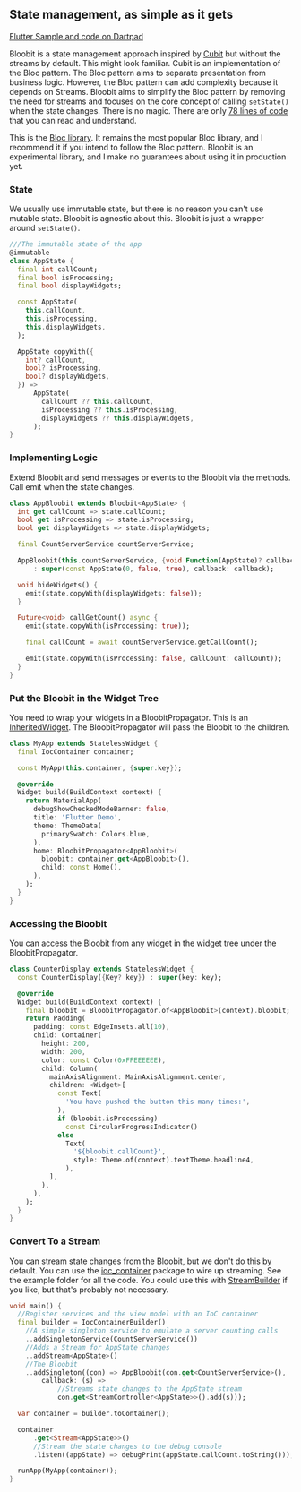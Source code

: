 ## State management, as simple as it gets

[Flutter Sample and code on Dartpad](https://dartpad.dev/?id=47b6619b67348dbd3c53e3563463a707)

Bloobit is a state management approach inspired by [Cubit](https://pub.dev/packages/bloc) but without the streams by default. This might look familiar. Cubit is an implementation of the Bloc pattern. The Bloc pattern aims to separate presentation from business logic. However, the Bloc pattern can add complexity because it depends on Streams. Bloobit aims to simplify the Bloc pattern by removing the need for streams and focuses on the core concept of calling `setState()` when the state changes. There is no magic. There are only [78 lines of code](https://github.com/MelbourneDeveloper/bloobit/blob/main/lib/bloobit.dart) that you can read and understand.

This is the [Bloc library](https://bloclibrary.dev/#/). It remains the most popular Bloc library, and I recommend it if you intend to follow the Bloc pattern. Bloobit is an experimental library, and I make no guarantees about using it in production yet.

### State
We usually use immutable state, but there is no reason you can't use mutable state. Bloobit is agnostic about this. Bloobit is just a wrapper around `setState()`.

```dart
///The immutable state of the app
@immutable
class AppState {
  final int callCount;
  final bool isProcessing;
  final bool displayWidgets;

  const AppState(
    this.callCount,
    this.isProcessing,
    this.displayWidgets,
  );

  AppState copyWith({
    int? callCount,
    bool? isProcessing,
    bool? displayWidgets,
  }) =>
      AppState(
        callCount ?? this.callCount,
        isProcessing ?? this.isProcessing,
        displayWidgets ?? this.displayWidgets,
      );
}
```

### Implementing Logic
Extend Bloobit and send messages or events to the Bloobit via the methods. Call emit when the state changes. 

```dart
class AppBloobit extends Bloobit<AppState> {
  int get callCount => state.callCount;
  bool get isProcessing => state.isProcessing;
  bool get displayWidgets => state.displayWidgets;

  final CountServerService countServerService;

  AppBloobit(this.countServerService, {void Function(AppState)? callback})
      : super(const AppState(0, false, true), callback: callback);

  void hideWidgets() {
    emit(state.copyWith(displayWidgets: false));
  }

  Future<void> callGetCount() async {
    emit(state.copyWith(isProcessing: true));

    final callCount = await countServerService.getCallCount();

    emit(state.copyWith(isProcessing: false, callCount: callCount));
  }
}
```

### Put the Bloobit in the Widget Tree
You need to wrap your widgets in a BloobitPropagator. This is an [InheritedWidget](https://api.flutter.dev/flutter/widgets/InheritedWidget-class.html). The BloobitPropagator will pass the Bloobit to the children. 

```dart
class MyApp extends StatelessWidget {
  final IocContainer container;

  const MyApp(this.container, {super.key});

  @override
  Widget build(BuildContext context) {
    return MaterialApp(
      debugShowCheckedModeBanner: false,
      title: 'Flutter Demo',
      theme: ThemeData(
        primarySwatch: Colors.blue,
      ),
      home: BloobitPropagator<AppBloobit>(
        bloobit: container.get<AppBloobit>(),
        child: const Home(),
      ),
    );
  }
}
```

### Accessing the Bloobit
You can access the Bloobit from any widget in the widget tree under the BloobitPropagator. 

```dart
class CounterDisplay extends StatelessWidget {
  const CounterDisplay({Key? key}) : super(key: key);

  @override
  Widget build(BuildContext context) {
    final bloobit = BloobitPropagator.of<AppBloobit>(context).bloobit;
    return Padding(
      padding: const EdgeInsets.all(10),
      child: Container(
        height: 200,
        width: 200,
        color: const Color(0xFFEEEEEE),
        child: Column(
          mainAxisAlignment: MainAxisAlignment.center,
          children: <Widget>[
            const Text(
              'You have pushed the button this many times:',
            ),
            if (bloobit.isProcessing)
              const CircularProgressIndicator()
            else
              Text(
                '${bloobit.callCount}',
                style: Theme.of(context).textTheme.headline4,
              ),
          ],
        ),
      ),
    );
  }
}
```

### Convert To a Stream
You can stream state changes from the Bloobit, but we don't do this by default. You can use the [ioc_container](https://pub.dev/packages/ioc_container) package to wire up streaming. See the example folder for all the code. You could use this with [StreamBuilder](https://api.flutter.dev/flutter/widgets/StreamBuilder-class.html) if you like, but that's probably not necessary.

```dart
void main() {
  //Register services and the view model with an IoC container
  final builder = IocContainerBuilder()
    //A simple singleton service to emulate a server counting calls
    ..addSingletonService(CountServerService())
    //Adds a Stream for AppState changes
    ..addStream<AppState>()
    //The Bloobit
    ..addSingleton((con) => AppBloobit(con.get<CountServerService>(),
        callback: (s) =>
            //Streams state changes to the AppState stream
            con.get<StreamController<AppState>>().add(s)));

  var container = builder.toContainer();

  container
      .get<Stream<AppState>>()
      //Stream the state changes to the debug console
      .listen((appState) => debugPrint(appState.callCount.toString()));

  runApp(MyApp(container));
}
```

